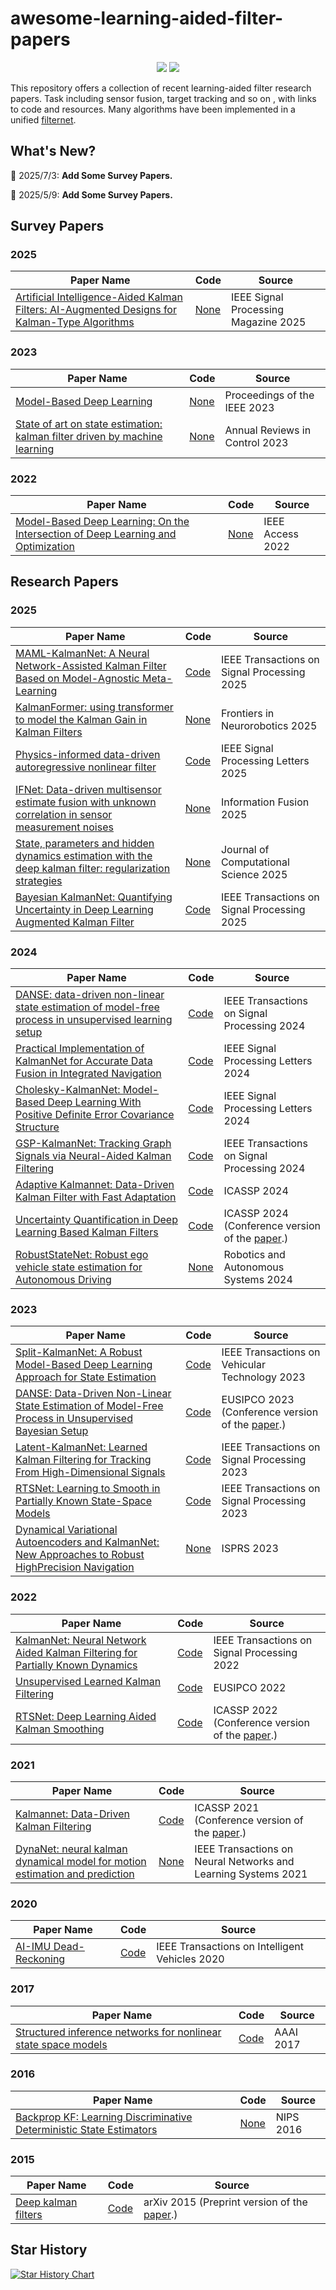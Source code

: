 # awesome-learning-aided-filter-papers

<p align="center">
    <a href=""><img src="https://awesome.re/badge.svg"></a>
    <a href=""><img src="https://img.shields.io/badge/PRs-Welcome-green"></a>

</p>


This repository offers a collection of recent learning-aided filter research papers.
Task including sensor fusion, target tracking and so on , with links to code and resources.
Many algorithms have been implemented in a unified [filternet](https://github.com/SongJgit/filternet). 


## What's New?
🚩 2025/7/3: **Add Some Survey Papers.**

🚩 2025/5/9: **Add Some Survey Papers.**

## Survey Papers

### 2025
| Paper Name | Code | Source |
| ------- | ------ | ------ |
| [Artificial Intelligence-Aided Kalman Filters: AI-Augmented Designs for Kalman-Type Algorithms](https://ieeexplore.ieee.org/document/11016798) | [None]() |IEEE Signal Processing Magazine 2025|

### 2023
| Paper Name | Code | Source |
| ------- | ------ | ------ |
| [Model-Based Deep Learning](https://ieeexplore.ieee.org/document/10056957) | [None]() |Proceedings of the IEEE 2023|
| [State of art on state estimation: kalman filter driven by machine learning](https://linkinghub.elsevier.com/retrieve/pii/S1367578823000731) | [None]() |Annual Reviews in Control 2023|

### 2022
| Paper Name | Code | Source |
| ------- | ------ | ------ |
| [Model-Based Deep Learning: On the Intersection of Deep Learning and Optimization](https://ieeexplore.ieee.org/document/9934915) | [None]() |IEEE Access 2022|


## Research Papers
### 2025
| Paper Name | Code | Source |
| ------- | ------ | ------ |
| [MAML-KalmanNet: A Neural Network-Assisted Kalman Filter Based on Model-Agnostic Meta-Learning](https://ieeexplore.ieee.org/document/10883047) | [Code](https://github.com/ShanLi-2000/MAML-KalmanNet) |IEEE Transactions on Signal Processing 2025 |
| [KalmanFormer: using transformer to model the Kalman Gain in Kalman Filters](https://www.frontiersin.org/journals/neurorobotics/articles/10.3389/fnbot.2024.1460255/full) | [None]() |Frontiers in Neurorobotics 2025 |
| [Physics-informed data-driven autoregressive nonlinear filter](https://ieeexplore.ieee.org/document/10884033) | [Code](https://github.com/hanyuliubuaa/DAF/) | IEEE Signal Processing Letters 2025 |
| [IFNet: Data-driven multisensor estimate fusion with unknown correlation in sensor measurement noises](https://linkinghub.elsevier.com/retrieve/pii/S1566253524005281) | [None]() | Information Fusion 2025 |
| [State, parameters and hidden dynamics estimation with the deep kalman filter: regularization strategies](https://linkinghub.elsevier.com/retrieve/pii/S1877750325000468) | [None]() | Journal of Computational Science 2025 |
| <a id="anchor5"></a>[Bayesian KalmanNet: Quantifying Uncertainty in Deep Learning Augmented Kalman Filter](https://ieeexplore.ieee.org/document/11048390) |  [Code](https://github.com/yonatandn/Uncertainty-Quantification-in-Model-Based-DL) | IEEE Transactions on Signal Processing 2025 |

### 2024
| Paper Name | Code | Source |
| ------- | ------ | ------ |
| <a id="anchor4"></a>[DANSE: data-driven non-linear state estimation of model-free process in unsupervised learning setup](https://ieeexplore.ieee.org/document/10289946) | [Code](https://github.com/saikatchatt/danse-jrnl) |IEEE Transactions on Signal Processing 2024 |
| [Practical Implementation of KalmanNet for Accurate  Data Fusion in Integrated Navigation](https://ieeexplore.ieee.org/document/10605082) | [Code](https://github.com/SongJgit/KalmanNet4SensorFusion) |IEEE Signal Processing Letters 2024 |
| [Cholesky-KalmanNet: Model-Based Deep Learning With Positive Definite Error Covariance Structure](https://ieeexplore.ieee.org/document/10804573) | [Code](https://github.com/RAMSIS-Lab/ckn-spl-public) |IEEE Signal Processing Letters 2024 |
| [GSP-KalmanNet: Tracking Graph Signals via Neural-Aided Kalman Filtering](https://ieeexplore.ieee.org/document/10632588) | [Code](https://github.com/NimrodLeinwand/GSP-KalmanNet) |IEEE Transactions on Signal Processing 2024 |
| [Adaptive Kalmannet: Data-Driven Kalman Filter with Fast Adaptation](https://ieeexplore.ieee.org/document/10447012) | [Code](https://github.com/KalmanNet/Adaptive-KNet-ICASSP24) |ICASSP 2024 |
| [Uncertainty Quantification in Deep Learning Based Kalman Filters](https://ieeexplore.ie.pubapi.xyz/document/10447987) | [Code](https://github.com/yonatandn/Uncertainty-Quantification-in-Model-Based-DL) |ICASSP 2024 (Conference version of the [paper](#anchor5).)|
| [RobustStateNet: Robust ego vehicle state estimation for Autonomous Driving](https://linkinghub.elsevier.com/retrieve/pii/S0921889023002245) | [None]() |Robotics and Autonomous Systems 2024 |

### 2023
| Paper Name | Code | Source |
| ------- | ------ | ------ |
| [Split-KalmanNet: A Robust Model-Based Deep Learning Approach for State Estimation](https://ieeexplore.ieee.org/abstract/document/10120968) | [Code](https://github.com/geonchoi/Split-KalmanNet) |IEEE Transactions on Vehicular Technology 2023 |
| [DANSE: Data-Driven Non-Linear State Estimation of Model-Free Process in Unsupervised Bayesian Setup](https://ieeexplore.ieee.org/document/10289946) | [Code](https://github.com/saikatchatt/danse-jrnl) |EUSIPCO 2023 (Conference version of the [paper](#anchor4).)|
| [Latent-KalmanNet: Learned Kalman Filtering for Tracking From High-Dimensional Signals](https://ieeexplore.ieee.org/document/10372210) | [Code](https://github.com/KalmanNet/Latent_KalmanNet_TSP) |IEEE Transactions on Signal Processing 2023|
|  <a id="anchor3"></a>[RTSNet: Learning to Smooth in Partially Known State-Space Models](https://ieeexplore.ieee.org/document/10322579) | [Code](https://github.com/KalmanNet/RTSNet_TSP) |IEEE Transactions on Signal Processing 2023|
| [Dynamical Variational Autoencoders and KalmanNet: New Approaches to Robust HighPrecision Navigation](https://isprs-archives.copernicus.org/articles/XLVIII-1-W2-2023/1141/2023/isprs-archives-XLVIII-1-W2-2023-1141-2023.html) | [None]() |ISPRS 2023|



### 2022
| Paper Name | Code | Source |
| ------- | ------ | ------ |
| <a id="anchor2"></a>[KalmanNet: Neural Network Aided Kalman Filtering for Partially Known Dynamics](https://ieeexplore.ieee.org/document/9733186) | [Code](https://github.com/KalmanNet/KalmanNet_TSP) | IEEE Transactions on Signal Processing 2022 |
| [Unsupervised Learned Kalman Filtering](https://ieeexplore.ieee.org/document/9909801) | [Code](https://github.com/KalmanNet/Unsupervised_EUSIPCO_22) | EUSIPCO 2022 |
| [RTSNet: Deep Learning Aided Kalman Smoothing](https://ieeexplore.ie.pubapi.xyz/document/9746487) | [Code](https://github.com/KalmanNet/RTSNet_TSP) |ICASSP 2022 (Conference version of the [paper](#anchor3).)|

### 2021

| Paper Name | Code | Source |
| ------- | ------ | ------ |
| [Kalmannet: Data-Driven Kalman Filtering](https://ieeexplore.ieee.org/document/9413750) | [Code](https://github.com/KalmanNet/KalmanNet_TSP) | ICASSP 2021 (Conference version of the [paper](#anchor2).) |
| [DynaNet: neural kalman dynamical model for motion estimation and prediction](https://ieeexplore.ieee.org/document/9547669/) | [None]() |IEEE Transactions on Neural Networks and Learning Systems 2021 |

### 2020
| Paper Name | Code | Source |
| ------- | ------ | ------ |
| [AI-IMU Dead-Reckoning](https://ieeexplore.ieee.org/document/9035481/) | [Code](https://github.com/mbrossar/ai-imu-dr) | IEEE Transactions on Intelligent Vehicles 2020 |


### 2017

| Paper Name | Code | Source |
| ------- | ------ | ------ |
| <a id="anchor1"></a> [Structured inference networks for nonlinear state space models](https://aaai.org/papers/10779-aaai-31-2017/) | [Code](https://github.com/yjlolo/pytorch-deep-markov-model) | AAAI 2017|

### 2016

| Paper Name | Code | Source |
| ------- | ------ | ------ |
| [Backprop KF: Learning Discriminative Deterministic State Estimators](https://dl.acm.org/doi/10.5555/3157382.3157587) | [None]() | NIPS 2016 |


### 2015

| Paper Name | Code | Source |
| ------- | ------ | ------ |
| [Deep kalman filters](http://arxiv.org/abs/1511.05121) | [Code](https://github.com/yjlolo/pytorch-deep-markov-model) | arXiv 2015 (Preprint version of the [paper](#anchor1).) |

## Star History

[![Star History Chart](https://api.star-history.com/svg?repos=SongJgit/awesome-learning-aided-filter-papers&type=Timeline)](https://www.star-history.com/#SongJgit/awesome-learning-aided-filter-papers&Timeline)
